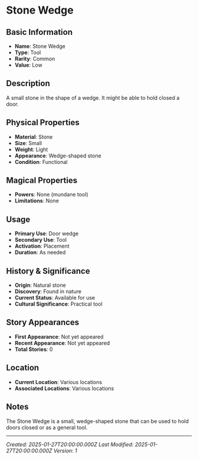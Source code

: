 # Stone Wedge

## Basic Information
- **Name**: Stone Wedge
- **Type**: Tool
- **Rarity**: Common
- **Value**: Low

## Description
A small stone in the shape of a wedge. It might be able to hold closed a door.

## Physical Properties
- **Material**: Stone
- **Size**: Small
- **Weight**: Light
- **Appearance**: Wedge-shaped stone
- **Condition**: Functional

## Magical Properties
- **Powers**: None (mundane tool)
- **Limitations**: None

## Usage
- **Primary Use**: Door wedge
- **Secondary Use**: Tool
- **Activation**: Placement
- **Duration**: As needed

## History & Significance
- **Origin**: Natural stone
- **Discovery**: Found in nature
- **Current Status**: Available for use
- **Cultural Significance**: Practical tool

## Story Appearances
- **First Appearance**: Not yet appeared
- **Recent Appearance**: Not yet appeared
- **Total Stories**: 0

## Location
- **Current Location**: Various locations
- **Associated Locations**: Various locations

## Notes
The Stone Wedge is a small, wedge-shaped stone that can be used to hold doors closed or as a general tool.

---
*Created: 2025-01-27T20:00:00.000Z*
*Last Modified: 2025-01-27T20:00:00.000Z*
*Version: 1*
